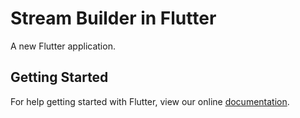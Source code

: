 # Stream Builder in Flutter

A new Flutter application.

## Getting Started

For help getting started with Flutter, view our online
[documentation](https://flutter.io/).
